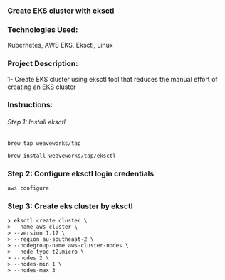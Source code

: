 ### Create EKS cluster with eksctl

### Technologies Used:

Kubernetes, AWS EKS, Eksctl, Linux

### Project Description:

1- Create EKS cluster using eksctl tool that reduces the manual effort of creating an EKS cluster

### Instructions:

###### Step 1: Install eksctl

```
brew tap weaveworks/tap
```

```
brew install weaveworks/tap/eksctl
```

### Step 2: Configure eksctl login credentials

```
aws configure
```

### Step 3: Create eks cluster by eksctl

```
❯ eksctl create cluster \
> --name aws-cluster \
> --version 1.17 \
> --region au-southeast-2 \
> --nodegroup-name aws-cluster-nodes \
> --node-type t2.micro \
> --nodes 2 \
> --nodes-min 1 \
> --nodes-max 3
```
